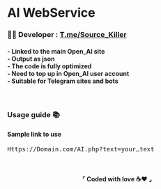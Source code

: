 # AI WebService
<h3>👨‍💻 Developer : <a href='https://T.me/Source_Killer'>T.me/Source_Killer</a></h3>
<h4>
- Linked to the main Open_AI site<br>
- Output as json<br>
- The code is fully optimized<br>
- Need to top up in Open_AI user account<br>
- Suitable for Telegram sites and bots<br>
</h4>
<br>
<h3>Usage guide 📚</h3>
<h4>Sample link to use</h4>
<pre>Https://Domain.com/AI.php?text=yourـtext</pre><br>
<h4 align="center">⌜ Coded with love ☕❤ ⌟</h4>
